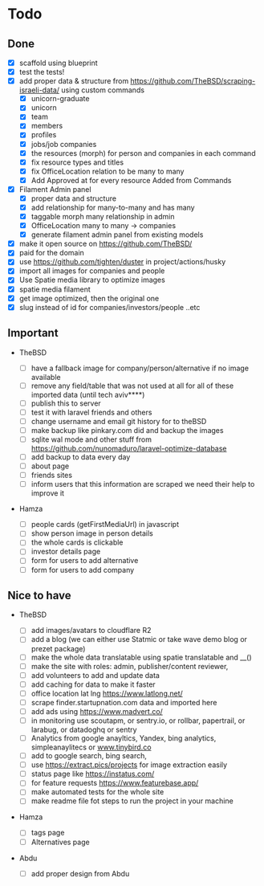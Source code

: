 # Todo

## Done

-   [x] scaffold using blueprint
-   [x] test the tests!
-   [x] add proper data & structure from https://github.com/TheBSD/scraping-israeli-data/ using custom commands
    -   [x] unicorn-graduate
    -   [x] unicorn
    -   [x] team
    -   [x] members
    -   [x] profiles
    -   [x] jobs/job companies
    -   [x] the resources (morph) for person and companies in each command
    -   [x] fix resource types and titles
    -   [x] fix OfficeLocation relation to be many to many
    -   [x] Add Approved at for every resource Added from Commands
-   [x] Filament Admin panel
    -   [x] proper data and structure
    -   [x] add relationship for many-to-many and has many
    -   [x] taggable morph many relationship in admin
    -   [x] OfficeLocation many to many -> companies
    -   [x] generate filament admin panel from existing models
-   [x] make it open source on https://github.com/TheBSD/
-   [x] paid for the domain
-   [x] use https://github.com/tighten/duster in project/actions/husky
-   [x] import all images for companies and people
-   [x] Use Spatie media library to optimize images
-   [x] spatie media filament
-   [x] get image optimized, then the original one
-   [x] slug instead of id for companies/investors/people ..etc

## Important

-   TheBSD

    -   [ ] have a fallback image for company/person/alternative if no image available
    -   [ ] remove any field/table that was not used at all for all of these imported data (until tech aviv\*\*\*\*)
    -   [ ] publish this to server
    -   [ ] test it with laravel friends and others
    -   [ ] change username and email git history for to theBSD
    -   [ ] make backup like pinkary.com did and backup the images
    -   [ ] sqlite wal mode and other stuff from https://github.com/nunomaduro/laravel-optimize-database
    -   [ ] add backup to data every day
    -   [ ] about page
    -   [ ] friends sites
    -   [ ] inform users that this information are scraped we need their help to improve it

-   Hamza
    -   [ ] people cards (getFirstMediaUrl) in javascript
    -   [ ] show person image in person details
    -   [ ] the whole cards is clickable
    -   [ ] investor details page
    -   [ ] form for users to add alternative
    -   [ ] form for users to add company

## Nice to have

-   TheBSD

    -   [ ] add images/avatars to cloudflare R2
    -   [ ] add a blog (we can either use Statmic or take wave demo blog or prezet package)
    -   [ ] make the whole data translatable using spatie translatable and \_\_()
    -   [ ] make the site with roles: admin, publisher/content reviewer,
    -   [ ] add volunteers to add and update data
    -   [ ] add caching for data to make it faster
    -   [ ] office location lat lng https://www.latlong.net/
    -   [ ] scrape finder.startupnation.com data and imported here
    -   [ ] add ads using https://www.madvert.co/
    -   [ ] in monitoring use scoutapm, or sentry.io, or rollbar, papertrail, or larabug, or datadoghq or sentry
    -   [ ] Analytics from google anayltics, Yandex, bing analytics, simpleanaylitecs or www.tinybird.co
    -   [ ] add to google search, bing search,
    -   [ ] use https://extract.pics/projects for image extraction easily
    -   [ ] status page like https://instatus.com/
    -   [ ] for feature requests https://www.featurebase.app/
    -   [ ] make automated tests for the whole site
    -   [ ] make readme file fot steps to run the project in your machine

-   Hamza
    -   [ ] tags page
    -   [ ] Alternatives page
-   Abdu
    -   [ ] add proper design from Abdu
